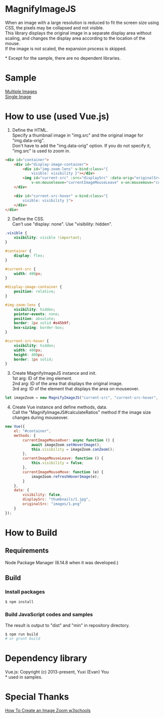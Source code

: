# MagnifyImageJS
When an image with a large resolution is reduced to fit the screen size using CSS, the pixels may be collapsed and not visible.  
This library displays the original image in a separate display area without scaling, and changes the display area according to the location of the mouse.  
If the image is not scaled, the expansion process is skipped.  

\* Except for the sample, there are no dependent libraries.

# Sample
[Multiple Images](https://aonsztk.xyz/sample/MagnifyImageJS/)  
[Single Image](https://aonsztk.xyz/sample/MagnifyImageJS/simple.html)  

# How to use (used Vue.js)
1. Define the HTML.  
Specify a thumbnail image in "img.src" and the original image for "img.data-orig".  
Don't have to add the "img.data-orig" option. If you do not specify it, "img.src" is used to zoom in.  

```html
<div id="container">
    <div id="display-image-container">
        <div id="img-zoom-lens" v-bind:class="{
            visible: visibility }"></div>
        <img id="current-src" :src="displaySrc" :data-orig="originalSrc" v-on:mouseover="currentImageMouseOver"
            v-on:mouseleave="currentImageMouseLeave" v-on:mousemove="currentImageMouseMove" />
    </div>

    <div id="current-src-hover" v-bind:class="{
        visible: visibility }">
    </div>
</div>
```

2. Define the CSS.  
Can't use "display: none". Use "visibility: hidden".
```css
.visible {
    visibility: visible !important;
}

#container {
    display: flex;
}

#current-src {
    width: 400px;
}

#display-image-container {
    position: relative;
}

#img-zoom-lens {
    visibility: hidden;
    pointer-events: none;
    position: absolute;
    border: 2px solid #e45b9f;
    box-sizing: border-box;
}

#current-src-hover {
    visibility: hidden;
    width: 400px;
    height: 400px;
    border: 1px solid;
}
```

3. Create MagnifyImageJS instance and init.  
1st arg: ID of the img element.  
2nd arg: ID of the area that displays the original image.  
3rd arg: ID of the element that displays the area on mouseover.  
```javascript
let imageZoom = new MagnifyImageJS("current-src", "current-src-hover", "img-zoom-lens");
```

4. Create Vue instance and define methods, data.  
Call the "MagnifyImageJS#calculateRatios" method If the image size changes during mouseover.
```javascript
new Vue({
    el: "#container",
    methods: {
        currentImageMouseOver: async function () {
            await imageZoom.setHoverImage();
            this.visibility = imageZoom.canZoom();
        },
        currentImageMouseLeave: function () {
            this.visibility = false;
        },
        currentImageMouseMove: function (e) {
            imageZoom.refreshHoverImage(e);
        }
    },
    data: {
        visibility: false,
        displaySrc: "thumbnails/1.jpg",
        originalSrc: "images/1.png"
    }
});
```

# How to Build
## Requirements
Node Package Manager (6.14.8 when it was developed.)

## Build
### Install packages
```bash
$ npm install
```

### Build JavaScript codes and samples
The result is output to "dist" and "min" in repository directory.
```bash
$ npm run build
# or grunt build
```

# Dependency library
Vue.js: Copyright (c) 2013-present, Yuxi (Evan) You  
\* used in samples.

# Special Thanks
[How To Create an Image Zoom w3schools](https://www.w3schools.com/howto/howto_js_image_zoom.asp)  